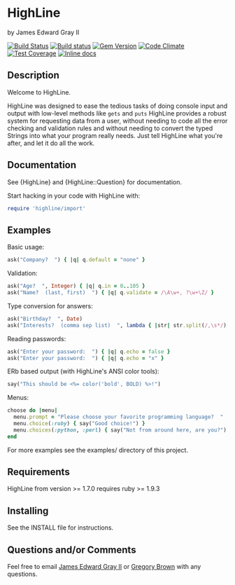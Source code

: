 HighLine
========

by James Edward Gray II

[![Build Status](https://travis-ci.org/JEG2/highline.svg?branch=master)](https://travis-ci.org/JEG2/highline)
[![Build status](https://ci.appveyor.com/api/projects/status/4p05fijpah77d28x/branch/master?svg=true)](https://ci.appveyor.com/project/JEG2/highline/branch/master)
[![Gem Version](https://badge.fury.io/rb/highline.svg)](https://badge.fury.io/rb/highline)
[![Code Climate](https://codeclimate.com/github/abinoam/highline/badges/gpa.svg)](https://codeclimate.com/github/JEG2/highline)
[![Test Coverage](https://codeclimate.com/github/abinoam/highline/badges/coverage.svg)](https://codeclimate.com/github/abinoam/highline/coverage)
[![Inline docs](http://inch-ci.org/github/JEG2/highline.svg?branch=master)](http://inch-ci.org/github/JEG2/highline)

Description
-----------

Welcome to HighLine.

HighLine was designed to ease the tedious tasks of doing console input and
output with low-level methods like ```gets``` and ```puts```  HighLine provides a
robust system for requesting data from a user, without needing to code all the
error checking and validation rules and without needing to convert the typed
Strings into what your program really needs.  Just tell HighLine what you're
after, and let it do all the work.

Documentation
-------------

See {HighLine} and {HighLine::Question} for documentation.

Start hacking in your code with HighLine with:

```ruby
require 'highline/import'
```

Examples
--------

Basic usage:

```ruby
ask("Company?  ") { |q| q.default = "none" }
```

Validation:

```ruby
ask("Age?  ", Integer) { |q| q.in = 0..105 }
ask("Name?  (last, first)  ") { |q| q.validate = /\A\w+, ?\w+\Z/ }
```

Type conversion for answers:

```ruby
ask("Birthday?  ", Date)
ask("Interests?  (comma sep list)  ", lambda { |str| str.split(/,\s*/) })
```

Reading passwords:

```ruby
ask("Enter your password:  ") { |q| q.echo = false }
ask("Enter your password:  ") { |q| q.echo = "x" }
```

ERb based output (with HighLine's ANSI color tools):

```ruby
say("This should be <%= color('bold', BOLD) %>!")
```

Menus:

```ruby
choose do |menu|
  menu.prompt = "Please choose your favorite programming language?  "
  menu.choice(:ruby) { say("Good choice!") }
  menu.choices(:python, :perl) { say("Not from around here, are you?") }
end
```

For more examples see the examples/ directory of this project.

Requirements
------------

HighLine from version >= 1.7.0 requires ruby >= 1.9.3

Installing
----------

See the INSTALL file for instructions.

Questions and/or Comments
-------------------------

Feel free to email [James Edward Gray II](mailto:james@grayproductions.net) or
[Gregory Brown](mailto:gregory.t.brown@gmail.com) with any questions.
